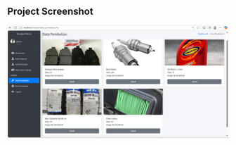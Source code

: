 ## Project Screenshot

![Screenshot](https://github.com/ImamRamlan/bengkel/blob/master/ss.png?raw=true)

